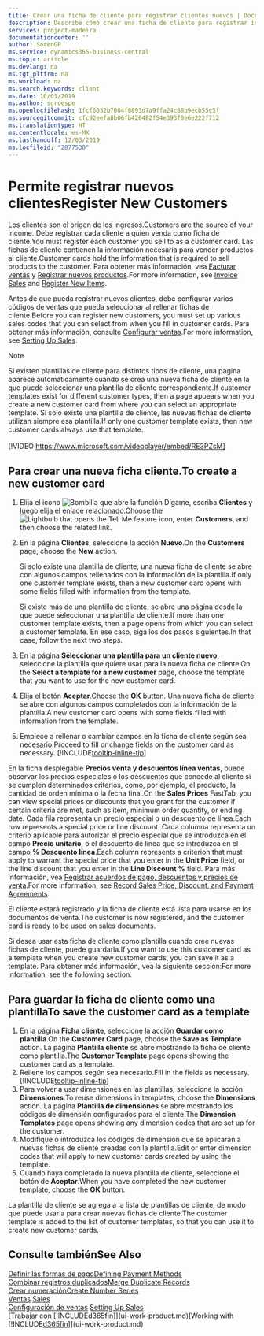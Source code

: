 ```yaml
---
title: Crear una ficha de cliente para registrar clientes nuevos | Documentos de Microsoft
description: Describe cómo crear una ficha de cliente para registrar información acerca de cada cliente nuevo o existente a los que venda productos.
services: project-madeira
documentationcenter: ''
author: SorenGP
ms.service: dynamics365-business-central
ms.topic: article
ms.devlang: na
ms.tgt_pltfrm: na
ms.workload: na
ms.search.keywords: client
ms.date: 10/01/2019
ms.author: sgroespe
ms.openlocfilehash: 1fcf6032b7084f0893d7a9ffa24c68b9ecb55c5f
ms.sourcegitcommit: cfc92eefa8b06fb426482f54e393f0e6e222f712
ms.translationtype: HT
ms.contentlocale: es-MX
ms.lasthandoff: 12/03/2019
ms.locfileid: "2877530"
---
```

# <a name="register-new-customers"></a><span data-ttu-id="079c6-103">Permite registrar nuevos clientes</span><span class="sxs-lookup"><span data-stu-id="079c6-103">Register New Customers</span></span>
<span data-ttu-id="079c6-104">Los clientes son el origen de los ingresos.</span><span class="sxs-lookup"><span data-stu-id="079c6-104">Customers are the source of your income.</span></span> <span data-ttu-id="079c6-105">Debe registrar cada cliente a quien venda como ficha de cliente.</span><span class="sxs-lookup"><span data-stu-id="079c6-105">You must register each customer you sell to as a customer card.</span></span> <span data-ttu-id="079c6-106">Las fichas de cliente contienen la información necesaria para vender productos al cliente.</span><span class="sxs-lookup"><span data-stu-id="079c6-106">Customer cards hold the information that is required to sell products to the customer.</span></span> <span data-ttu-id="079c6-107">Para obtener más información, vea [Facturar ventas](sales-how-invoice-sales.md) y [Registrar nuevos productos](inventory-how-register-new-items.md).</span><span class="sxs-lookup"><span data-stu-id="079c6-107">For more information, see [Invoice Sales](sales-how-invoice-sales.md) and [Register New Items](inventory-how-register-new-items.md).</span></span>  

<span data-ttu-id="079c6-108">Antes de que pueda registrar nuevos clientes, debe configurar varios códigos de ventas que pueda seleccionar al rellenar fichas de cliente.</span><span class="sxs-lookup"><span data-stu-id="079c6-108">Before you can register new customers, you must set up various sales codes that you can select from when you fill in customer cards.</span></span> <span data-ttu-id="079c6-109">Para obtener más información, consulte [Configurar ventas](sales-setup-sales.md).</span><span class="sxs-lookup"><span data-stu-id="079c6-109">For more information, see [Setting Up Sales](sales-setup-sales.md).</span></span>

> [!NOTE]  
>   <span data-ttu-id="079c6-110">Si existen plantillas de cliente para distintos tipos de cliente, una página aparece automáticamente cuando se crea una nueva ficha de cliente en la que puede seleccionar una plantilla de cliente correspondiente.</span><span class="sxs-lookup"><span data-stu-id="079c6-110">If customer templates exist for different customer types, then a page appears when you create a new customer card from where you can select an appropriate template.</span></span> <span data-ttu-id="079c6-111">Si solo existe una plantilla de cliente, las nuevas fichas de cliente utilizan siempre esa plantilla.</span><span class="sxs-lookup"><span data-stu-id="079c6-111">If only one customer template exists, then new customer cards always use that template.</span></span>
<br><br>
> [!VIDEO https://www.microsoft.com/videoplayer/embed/RE3PZsM]

## <a name="to-create-a-new-customer-card"></a><span data-ttu-id="079c6-112">Para crear una nueva ficha cliente.</span><span class="sxs-lookup"><span data-stu-id="079c6-112">To create a new customer card</span></span>
1. <span data-ttu-id="079c6-113">Elija el icono ![Bombilla que abre la función Dígame](media/ui-search/search_small.png "Dígame qué desea hacer"), escriba **Clientes** y luego elija el enlace relacionado.</span><span class="sxs-lookup"><span data-stu-id="079c6-113">Choose the ![Lightbulb that opens the Tell Me feature](media/ui-search/search_small.png "Tell me what you want to do") icon, enter **Customers**, and then choose the related link.</span></span>  
2. <span data-ttu-id="079c6-114">En la página **Clientes**, seleccione la acción **Nuevo**.</span><span class="sxs-lookup"><span data-stu-id="079c6-114">On the **Customers** page, choose the **New** action.</span></span>

    <span data-ttu-id="079c6-115">Si solo existe una plantilla de cliente, una nueva ficha de cliente se abre con algunos campos rellenados con la información de la plantilla.</span><span class="sxs-lookup"><span data-stu-id="079c6-115">If only one customer template exists, then a new customer card opens with some fields filled with information from the template.</span></span>

    <span data-ttu-id="079c6-116">Si existe más de una plantilla de cliente, se abre una página desde la que puede seleccionar una plantilla de cliente.</span><span class="sxs-lookup"><span data-stu-id="079c6-116">If more than one customer template exists, then a page opens from which you can select a customer template.</span></span> <span data-ttu-id="079c6-117">En ese caso, siga los dos pasos siguientes.</span><span class="sxs-lookup"><span data-stu-id="079c6-117">In that case, follow the next two steps.</span></span>
3. <span data-ttu-id="079c6-118">En la página **Seleccionar una plantilla para un cliente nuevo**, seleccione la plantilla que quiere usar para la nueva ficha de cliente.</span><span class="sxs-lookup"><span data-stu-id="079c6-118">On the **Select a template for a new customer** page, choose the template that you want to use for the new customer card.</span></span>
4. <span data-ttu-id="079c6-119">Elija el botón **Aceptar**.</span><span class="sxs-lookup"><span data-stu-id="079c6-119">Choose the **OK** button.</span></span> <span data-ttu-id="079c6-120">Una nueva ficha de cliente se abre con algunos campos completados con la información de la plantilla.</span><span class="sxs-lookup"><span data-stu-id="079c6-120">A new customer card opens with some fields filled with information from the template.</span></span>  
5. <span data-ttu-id="079c6-121">Empiece a rellenar o cambiar campos en la ficha de cliente según sea necesario.</span><span class="sxs-lookup"><span data-stu-id="079c6-121">Proceed to fill or change fields on the customer card as necessary.</span></span> [!INCLUDE[tooltip-inline-tip](includes/tooltip-inline-tip_md.md)]

<span data-ttu-id="079c6-122">En la ficha desplegable **Precios venta y descuentos línea ventas**, puede observar los precios especiales o los descuentos que concede al cliente si se cumplen determinados criterios, como, por ejemplo, el producto, la cantidad de orden mínima o la fecha final.</span><span class="sxs-lookup"><span data-stu-id="079c6-122">On the **Sales Prices** FastTab, you can view special prices or discounts that you grant for the customer if certain criteria are met, such as item, minimum order quantity, or ending date.</span></span> <span data-ttu-id="079c6-123">Cada fila representa un precio especial o un descuento de línea.</span><span class="sxs-lookup"><span data-stu-id="079c6-123">Each row represents a special price or line discount.</span></span> <span data-ttu-id="079c6-124">Cada columna representa un criterio aplicable para autorizar el precio especial que se introduzca en el campo **Precio unitario**, o el descuento de línea que se introduzca en el campo **% Descuento línea**.</span><span class="sxs-lookup"><span data-stu-id="079c6-124">Each column represents a criterion that must apply to warrant the special price that you enter in the **Unit Price** field, or the line discount that you enter in the **Line Discount %** field.</span></span> <span data-ttu-id="079c6-125">Para más información, vea [Registrar acuerdos de pago, descuentos y precios de venta](sales-how-record-sales-price-discount-payment-agreements.md).</span><span class="sxs-lookup"><span data-stu-id="079c6-125">For more information, see [Record Sales Price, Discount, and Payment Agreements](sales-how-record-sales-price-discount-payment-agreements.md).</span></span>

<span data-ttu-id="079c6-126">El cliente estará registrado y la ficha de cliente está lista para usarse en los documentos de venta.</span><span class="sxs-lookup"><span data-stu-id="079c6-126">The customer is now registered, and the customer card is ready to be used on sales documents.</span></span>

<span data-ttu-id="079c6-127">Si desea usar esta ficha de cliente como plantilla cuando cree nuevas fichas de cliente, puede guardarla.</span><span class="sxs-lookup"><span data-stu-id="079c6-127">If you want to use this customer card as a template when you create new customer cards, you can save it as a template.</span></span> <span data-ttu-id="079c6-128">Para obtener más información, vea la siguiente sección:</span><span class="sxs-lookup"><span data-stu-id="079c6-128">For more information, see the following section.</span></span>

## <a name="to-save-the-customer-card-as-a-template"></a><span data-ttu-id="079c6-129">Para guardar la ficha de cliente como una plantilla</span><span class="sxs-lookup"><span data-stu-id="079c6-129">To save the customer card as a template</span></span>
1. <span data-ttu-id="079c6-130">En la página **Ficha cliente**, seleccione la acción **Guardar como plantilla**.</span><span class="sxs-lookup"><span data-stu-id="079c6-130">On the **Customer Card** page, choose the **Save as Template** action.</span></span> <span data-ttu-id="079c6-131">La página **Plantilla cliente** se abre mostrando la ficha de cliente como plantilla.</span><span class="sxs-lookup"><span data-stu-id="079c6-131">The **Customer Template** page opens showing the customer card as a template.</span></span>
2. <span data-ttu-id="079c6-132">Rellene los campos según sea necesario.</span><span class="sxs-lookup"><span data-stu-id="079c6-132">Fill in the fields as necessary.</span></span> [!INCLUDE[tooltip-inline-tip](includes/tooltip-inline-tip_md.md)]
3. <span data-ttu-id="079c6-133">Para volver a usar dimensiones en las plantillas, seleccione la acción **Dimensiones**.</span><span class="sxs-lookup"><span data-stu-id="079c6-133">To reuse dimensions in templates, choose the **Dimensions** action.</span></span> <span data-ttu-id="079c6-134">La página **Plantilla de dimensiones** se abre mostrando los códigos de dimensión configurados para el cliente.</span><span class="sxs-lookup"><span data-stu-id="079c6-134">The **Dimension Templates** page opens showing any dimension codes that are set up for the customer.</span></span>
4. <span data-ttu-id="079c6-135">Modifique o introduzca los códigos de dimensión que se aplicarán a nuevas fichas de cliente creadas con la plantilla.</span><span class="sxs-lookup"><span data-stu-id="079c6-135">Edit or enter dimension codes that will apply to new customer cards created by using the template.</span></span>  
5. <span data-ttu-id="079c6-136">Cuando haya completado la nueva plantilla de cliente, seleccione el botón de **Aceptar**.</span><span class="sxs-lookup"><span data-stu-id="079c6-136">When you have completed the new customer template, choose the **OK** button.</span></span>

<span data-ttu-id="079c6-137">La plantilla de cliente se agrega a la lista de plantillas de cliente, de modo que puede usarla para crear nuevas fichas de cliente.</span><span class="sxs-lookup"><span data-stu-id="079c6-137">The customer template is added to the list of customer templates, so that you can use it to create new customer cards.</span></span>

## <a name="see-also"></a><span data-ttu-id="079c6-138">Consulte también</span><span class="sxs-lookup"><span data-stu-id="079c6-138">See Also</span></span>
[<span data-ttu-id="079c6-139">Definir las formas de pago</span><span class="sxs-lookup"><span data-stu-id="079c6-139">Defining Payment Methods</span></span>](finance-payment-methods.md)  
[<span data-ttu-id="079c6-140">Combinar registros duplicados</span><span class="sxs-lookup"><span data-stu-id="079c6-140">Merge Duplicate Records</span></span>](sales-how-merge-duplicate-records.md)  
[<span data-ttu-id="079c6-141">Crear numeración</span><span class="sxs-lookup"><span data-stu-id="079c6-141">Create Number Series</span></span>](ui-create-number-series.md)  
<span data-ttu-id="079c6-142">[Ventas](sales-manage-sales.md)  </span><span class="sxs-lookup"><span data-stu-id="079c6-142">[Sales](sales-manage-sales.md)  </span></span>  
<span data-ttu-id="079c6-143">[Configuración de ventas](sales-setup-sales.md)  </span><span class="sxs-lookup"><span data-stu-id="079c6-143">[Setting Up Sales](sales-setup-sales.md)  </span></span>  
<span data-ttu-id="079c6-144">[Trabajar con [!INCLUDE[d365fin](includes/d365fin_md.md)]](ui-work-product.md)</span><span class="sxs-lookup"><span data-stu-id="079c6-144">[Working with [!INCLUDE[d365fin](includes/d365fin_md.md)]](ui-work-product.md)</span></span>
